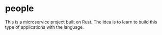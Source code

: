 # people

This is a microservice project built on Rust. The idea is to learn to build this type of applications with the language.